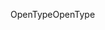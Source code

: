 <span data-ttu-id="5a1bd-101">OpenType</span><span class="sxs-lookup"><span data-stu-id="5a1bd-101">OpenType</span></span>